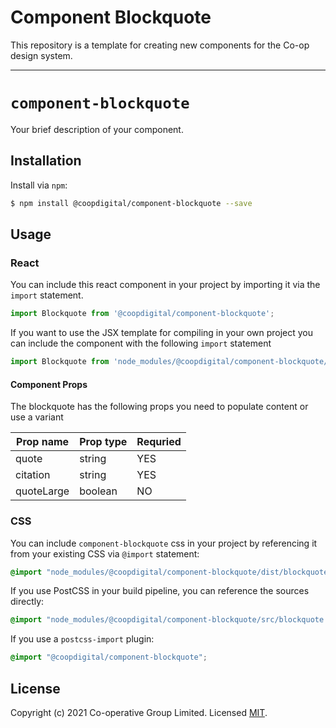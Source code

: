 # Component Blockquote
This repository is a template for creating new components for the Co-op design system.

---

# `component-blockquote`
Your brief description of your component.

## Installation
Install via `npm`:
```bash
$ npm install @coopdigital/component-blockquote --save
```

## Usage

### React
You can include this react component in your project by importing it via the `import` statement.
```jsx
import Blockquote from '@coopdigital/component-blockquote';
```

If you want to use the JSX template for compiling in your own project you can include the component with the following `import` statement

```jsx
import Blockquote from 'node_modules/@coopdigital/component-blockquote/src/Blockquote.jsx'
```

#### Component Props
The blockquote has the following props you need to populate content or use a variant

|Prop name   | Prop type | Requried |
|------------|-----------|----------|
| quote      | string    |   YES    |
| citation   | string    |   YES    |
| quoteLarge | boolean   |   NO     |



### CSS
You can include `component-blockquote` css in your project by referencing it from your existing CSS via `@import` statement:
```css
@import "node_modules/@coopdigital/component-blockquote/dist/blockquote.css";
```

If you use PostCSS in your build pipeline, you can reference the sources directly:
```css
@import "node_modules/@coopdigital/component-blockquote/src/blockquote.pcss";
```

If you use a `postcss-import` plugin:
```css
@import "@coopdigital/component-blockquote";
```


## License
Copyright (c) 2021 Co-operative Group Limited.
Licensed [MIT](https://github.com/coopdigital/coop-frontend/blob/master/LICENSE).

